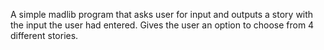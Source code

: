 A simple madlib program that asks user for input and outputs a story with the input the user had entered.
Gives the user an option to choose from 4 different stories.
